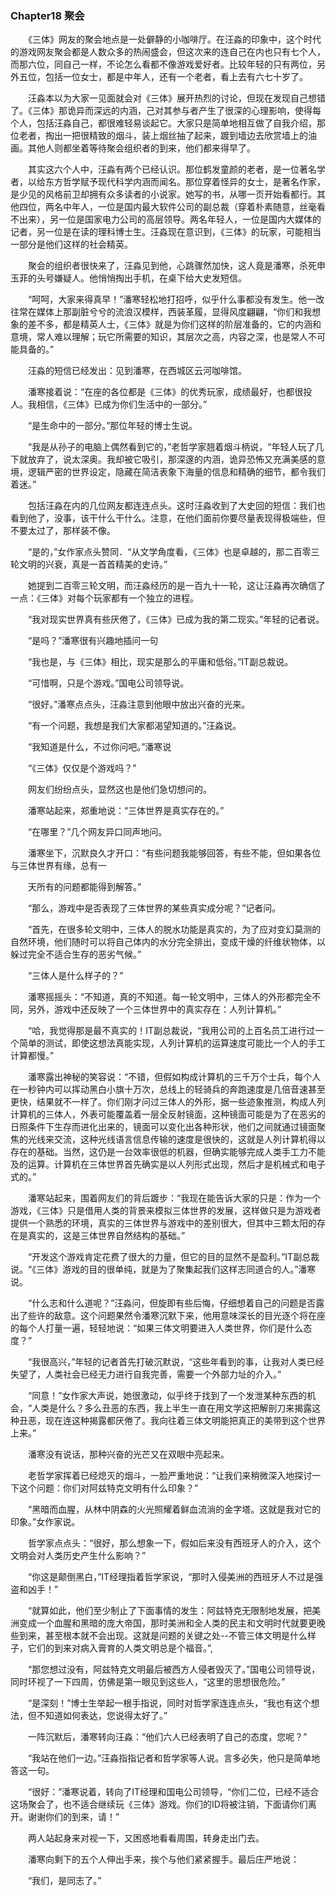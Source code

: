### Chapter18 聚会 

　　《三体》网友的聚会地点是一处僻静的小咖啡厅。在汪淼的印象中，这个时代的游戏网友聚会都是人数众多的热闹盛会，但这次来的连自己在内也只有七个人，而那六位，同自己一样，不论怎么看都不像游戏爱好者。比较年轻的只有两位，另外五位，包括一位女士，都是中年人，还有一个老者，看上去有六七十岁了。 

　　汪淼本以为大家一见面就会对《三体》展开热烈的讨论，但现在发现自己想错了。《三体》那诡异而深远的内涵，己对其参与者产生了很深的心理影响，使得每个人，包括汪淼自己，都很难轻易谈起它。大家只是简单地相互做了自我介绍，那位老者，掏出一把很精致的烟斗，装上烟丝抽了起来，踱到墙边去欣赏墙上的油画。其他人则都坐着等待聚会组织者的到来，他们都来得早了。 

　　其实这六个人中，汪淼有两个已经认识。那位鹤发童颜的老者，是一位著名学者，以给东方哲学赋予现代科学内涵而闻名。那位穿着怪异的女士，是著名作家，是少见的风格前卫却拥有众多读者的小说家。她写的书，从哪一页开始看都行。其他四位，两名中年人，一位是国内最大软件公司的副总裁（穿着朴素随意，丝毫看不出来），另一位是国家电力公司的高层领导。两名年轻人，一位是国内大媒体的记者，另一位是在读的理科博士生。汪淼现在意识到，《三体》的玩家，可能相当一部分是他们这样的社会精英。 

　　聚会的组织者很快来了，汪淼见到他，心跳骤然加快，这人竟是潘寒，杀死申玉菲的头号嫌疑人。他悄悄掏出手机，在桌下给大史发短信。 

　　“呵呵，大家来得真早！”潘寒轻松地打招呼，似乎什么事都没有发生。他一改往常在媒体上那副脏兮兮的流浪汉模样，西装革履，显得风度翩翩，“你们和我想象的差不多，都是精英人士，《三体》就是为你们这样的阶层准备的，它的内涵和意境，常人难以理解；玩它所需要的知识，其层次之高，内容之深，也是常人不可能具备的。” 

　　汪淼的短信已经发出：见到潘寒，在西城区云河咖啡馆。 

　　潘寒接着说：“在座的各位都是《三体》的优秀玩家，成绩最好，也都很投人。我相信，《三体》已成为你们生活中的一部分。” 

　　“是生命中的一部分。”那位年轻的博士生说。 

　　“我是从孙子的电脑上偶然看到它的，”老哲学家翘着烟斗柄说，“年轻人玩了几下就放弃了，说太深奥。我却被它吸引，那深邃的内涵，诡异恐怖又充满美感的意境，逻辑严密的世界设定，隐藏在简洁表象下海量的信息和精确的细节，都令我们着迷。” 

　　包括汪淼在内的几位网友都连连点头。这时汪淼收到了大史回的短信：我们也看到他了，没事，该干什么干什么。注意，在他们面前你要尽量表现得极端些，但不要太过了，那样装不像。 

　　“是的，”女作家点头赞同．“从文学角度看，《三体》也是卓越的，那二百零三轮文明的兴衰，真是一首首精美的史诗。” 

　　她提到二百零三轮文明，而汪淼经历的是一百九十一轮，这让汪淼再次确信了一点：《三体》对每个玩家都有一个独立的进程。 

　　“我对现实世界真有些厌倦了，《三体》已成为我的第二现实。”年轻的记者说。 

　　“是吗？”潘寒很有兴趣地插问一句 

　　“我也是，与《三体》相比，现实是那么的平庸和低俗。”IT副总裁说。 

　　“可惜啊，只是个游戏。”国电公司领导说。 

　　“很好。”潘寒点点头，汪淼注意到他眼中放出兴奋的光来。 

　　“有一个问题，我想是我们大家都渴望知道的。”汪淼说。 

　　“我知道是什么，不过你问吧。”潘寒说 

　　“《三体》仅仅是个游戏吗？” 

　　网友们纷纷点头，显然这也是他们急切想问的。 

　　潘寒站起来，郑重地说：“三体世界是真实存在的。” 

　　“在哪里？”几个网友异口同声地问。 

　　潘寒坐下，沉默良久才开口：“有些问题我能够回答，有些不能，但如果各位与三体世界有缘，总有一

　　天所有的问题都能得到解答。” 

　　“那么，游戏中是否表现了三体世界的某些真实成分呢？”记者问。

　　“首先，在很多轮文明中，三体人的脱水功能是真实的，为了应对变幻莫测的自然环境，他们随时可以将自己体内的水分完全排出，变成干燥的纤维状物体，以躲过完全不适合生存的恶劣气候。” 

　　“三体人是什么样子的？” 

　　潘寒摇摇头：“不知道，真的不知道。每一轮文明中，三体人的外形都完全不同，另外，游戏中还反映了一个三体世界中的真实存在：人列计算机。” 

　　“哈，我觉得那是最不真实的！IT副总裁说，“我用公司的上百名员工进行过一个简单的测试，即使这想法真能实现，人列计算机的运算速度可能比一个人的手工计算都慢。” 

　　潘寒露出神秘的笑容说：“不错，但假如构成计算机的三千万个士兵，每个人在一秒钟内可以挥动黑白小旗十万次，总线上的轻骑兵的奔跑速度是几倍音速甚至更快，结果就不一样了。你们刚才问过三体人的外形，据一些迹象推测，构成人列计算机的三体人，外表可能覆盖着一层全反射镜面，这种镜面可能是为了在恶劣的日照条件下生存而进化出来的，镜面可以变化出各种形状，他们之间就通过镜面聚焦的光线来交流，这种光线语言信息传输的速度是很快的，这就是人列计算机得以存在的基础。当然，这仍是一台效率很低的机器，但确实能够完成人类手工力不能及的运算。计算机在三体世界首先确实是以人列形式出现，然后才是机械式和电子式的。” 

　　潘寒站起来，围着网友们的背后踱步：“我现在能告诉大家的只是：作为一个游戏，《三体》只是借用人类的背景来模拟三体世界的发展，这样做只是为游戏者提供一个熟悉的环境，真实的三体世界与游戏中的差别很大，但其中三颗太阳的存在是真实的，这是三体世界自然结构的基础。” 

　　“开发这个游戏肯定花费了很大的力量，但它的目的显然不是盈利。”IT副总裁说。“《三体》游戏的目的很单纯，就是为了聚集起我们这样志同道合的人。”潘寒说。 

　　“什么志和什么道呢？”汪淼问，但旋即有些后悔，仔细想着自己的问题是否露出了些许的敌意。这个问题果然令潘寒沉默下来，他用意味深长的目光逐个将在座的每个人打量一遍，轻轻地说：“如果三体文明要进入人类世界，你们是什么态度？” 

　　“我很高兴，”年轻的记者首先打破沉默说，“这些年看到的事，让我对人类已经失望了，人类社会已经无力进行自我完善，需要一个外部力址的介入。” 

　　“同意！”女作家大声说，她很激动，似乎终于找到了一个发泄某种东西的机会，“人类是什么？多么丑恶的东西，我上半生一直在用文学这把解剖刀来揭露这种丑恶，现在连这种揭露都厌倦了。我向往着三体文明能把真正的美带到这个世界上来。” 

　　潘寒没有说话，那种兴奋的光芒又在双眼中亮起来。 

　　老哲学家挥着已经熄灭的烟斗，一脸严重地说：“让我们来稍微深入地探讨一下这个问题：你们对阿兹特克文明有什么印象？” 

　　“黑暗而血腥，从林中阴森的火光照耀着鲜血流淌的金字塔。这就是我对它的印象。”女作家说。 

　　哲学家点点头：“很好，那么想象一下，假如后来没有西班牙人的介入，这个文明会对人类历史产生什么影响？” 

　　“你这是颠倒黑白，”IT经理指着哲学家说，“那时入侵美洲的西班牙人不过是强盗和凶手！” 

　　“就算如此，他们至少制止了下面事情的发生：阿兹特克无限制地发展，把美洲变成一个血腥和黑暗的庞大帝国，那时美洲和全人类的民主和文明时代就要更晚些到来，甚至根本就不会出现。这就是问题的关键之处--不管三体文明是什么样子，它们的到来对病入膏育的人类文明总是个福音。”,

　　“那您想过没有，阿兹特克文明最后被西方人侵者毁灭了。”国电公司领导说，同时环视了一下四周，仿佛是第一眼见到这些人，“这里的思想很危险。” 

　　“是深刻！”博士生举起一根手指说，同时对哲学家连连点头，“我也有这个想法，但不知道如何表达，您说得太好了。” 

　　一阵沉默后，潘寒转向汪淼：“他们六人已经表明了自己的态度，您呢？” 

　　“我站在他们一边。”汪淼指指记者和哲学家等人说。言多必失，他只是简单地答这一句。 

　　“很好：”潘寒说着，转向了IT经理和国电公司领导，“你们二位，已经不适合这场聚会了，也不适合继续玩《三体》游戏。你们的ID将被注销，下面请你们离开。谢谢你们的到来，请！” 

　　两人站起身来对视一下，又困惑地看看周围，转身走出门去。 

　　潘寒向剩下的五个人伸出手来，挨个与他们紧紧握手。最后庄严地说： 

　　“我们，是同志了。” 